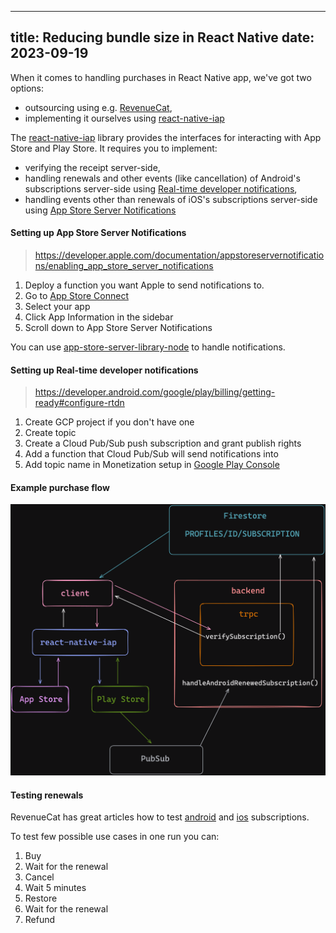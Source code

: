 
---
title: Reducing bundle size in React Native
date: 2023-09-19
---

When it comes to handling purchases in React Native app, we've got two options:
- outsourcing using e.g. [RevenueCat](https://www.revenuecat.com/),
- implementing it ourselves using [react-native-iap](https://react-native-iap.dooboolab.com/docs/get-started/)

The [react-native-iap](https://react-native-iap.dooboolab.com/docs/get-started/) library provides the interfaces for interacting with App Store and Play Store. It requires you to implement:
- verifying the receipt server-side,
- handling renewals and other events (like cancellation) of Android's subscriptions server-side using [Real-time developer notifications](https://developer.android.com/google/play/billing/rtdn-reference),
- handling events other than renewals of iOS's subscriptions server-side using [App Store Server Notifications](https://developer.apple.com/documentation/appstoreservernotifications)


#### Setting up App Store Server Notifications

> https://developer.apple.com/documentation/appstoreservernotifications/enabling_app_store_server_notifications

1. Deploy a function you want Apple to send notifications to.
2. Go to [App Store Connect](https://appstoreconnect.apple.com/)
3. Select your app
4. Click App Information in the sidebar
5. Scroll down to App Store Server Notifications

You can use [app-store-server-library-node](https://github.com/apple/app-store-server-library-node) to handle notifications.


#### Setting up Real-time developer notifications

> https://developer.android.com/google/play/billing/getting-ready#configure-rtdn

1. Create GCP project if you don't have one
2. Create topic
3. Create a Cloud Pub/Sub push subscription and grant publish rights
4. Add a function that Cloud Pub/Sub will send notifications into
5. Add topic name in Monetization setup in [Google Play Console](https://play.google.com/console/)

#### Example purchase flow

![IAP flow](iap-flow.png)


#### Testing renewals

RevenueCat has great articles how to test [android](https://www.revenuecat.com/blog/engineering/the-ultimate-guide-to-android-subscription-testing/) and [ios](https://www-origin.revenuecat.com/blog/engineering/the-ultimate-guide-to-subscription-testing-on-ios/#additional-testing-strategies) subscriptions.

To test few possible use cases in one run you can:
1. Buy 
2. Wait for the renewal 
3. Cancel 
4. Wait 5 minutes 
5. Restore 
6. Wait for the renewal
7. Refund